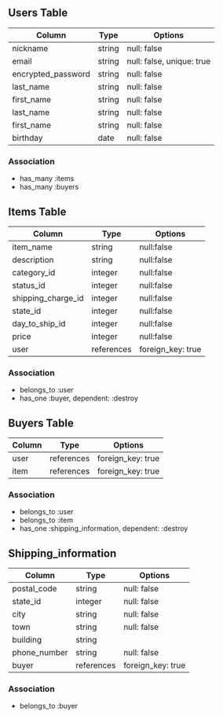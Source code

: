## Users Table
| Column                  | Type    | Options                   |
| ----------------------- | ------- | ------------------------- |
| nickname                | string  | null: false               |
| email                   | string  | null: false, unique: true |
| encrypted_password      | string  | null: false               |
| last_name               | string  | null: false               |
| first_name              | string  | null: false               |
| last_name               | string  | null: false               |
| first_name              | string  | null: false               |
| birthday                | date    | null: false               |

### Association
 - has_many :items
 - has_many :buyers

 
 ## Items Table

| Column             | Type       | Options           |
| ------------------ | ---------- | ----------------- |
| item_name          | string     | null:false        |
| description        | string     | null:false        |
| category_id        | integer    | null:false        |
| status_id          | integer    | null:false        |
| shipping_charge_id | integer    | null:false        |
| state_id           | integer    | null:false        |
| day_to_ship_id     | integer    | null:false        |
| price              | integer    | null:false        |
| user               | references | foreign_key: true |

 ### Association

 - belongs_to :user
 - has_one :buyer, dependent: :destroy


 ## Buyers Table

| Column           | Type       | Options           |
| ---------------- | ---------- | ----------------- | 
| user             | references | foreign_key: true |
| item             | references | foreign_key: true |

### Association

- belongs_to :user
- belongs_to :item
- has_one :shipping_information, dependent: :destroy


## Shipping_information

| Column           | Type       | Options           |
| ---------------- | ---------- | ----------------- | 
| postal_code      | string     | null: false       |
| state_id         | integer    | null: false       |
| city             | string     | null: false       |
| town             | string     | null: false       |
| building         | string     |                   |
| phone_number     | string     | null: false       |
| buyer            | references | foreign_key: true |

### Association

- belongs_to :buyer
